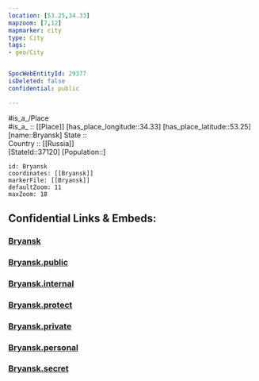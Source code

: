 ```yaml
---
location: [53.25,34.33] 
mapzoom: [7,12] 
mapmarker: city 
type: City
tags:
- geo/City


SpocWebEntityId: 29377
isDeleted: false
confidential: public

---
```

#is_a_/Place  
#is_a_ :: [[Place]] 
[has_place_longitude::34.33] 
[has_place_latitude::53.25] 
[name::Bryansk] 
State ::  
Country :: [[Russia]]  
[StateId::37120] 
[Population::] 



```leaflet
id: Bryansk
coordinates: [[Bryansk]] 
markerFile: [[Bryansk]] 
defaultZoom: 11 
maxZoom: 18
```


## Confidential Links & Embeds: 

### [Bryansk](/_Standards/Earth/Continent/Europe/Europe~East/Russia/Russia~Central/Bryansk_Oblast/City/Bryansk.md) 

### [Bryansk.public](/_public/Earth/Continent/Europe/Europe~East/Russia/Russia~Central/Bryansk_Oblast/City/Bryansk.public.md) 

### [Bryansk.internal](/_internal/Earth/Continent/Europe/Europe~East/Russia/Russia~Central/Bryansk_Oblast/City/Bryansk.internal.md) 

### [Bryansk.protect](/_protect/Earth/Continent/Europe/Europe~East/Russia/Russia~Central/Bryansk_Oblast/City/Bryansk.protect.md) 

### [Bryansk.private](/_private/Earth/Continent/Europe/Europe~East/Russia/Russia~Central/Bryansk_Oblast/City/Bryansk.private.md) 

### [Bryansk.personal](/_personal/Earth/Continent/Europe/Europe~East/Russia/Russia~Central/Bryansk_Oblast/City/Bryansk.personal.md) 

### [Bryansk.secret](/_secret/Earth/Continent/Europe/Europe~East/Russia/Russia~Central/Bryansk_Oblast/City/Bryansk.secret.md)

